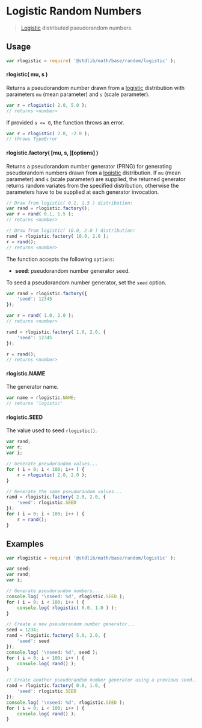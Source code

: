 Logistic Random Numbers
===

> [Logistic][logistic] distributed pseudorandom numbers.


<!-- <usage> -->

## Usage

``` javascript
var rlogistic = require( '@stdlib/math/base/random/logistic' );
```

#### rlogistic( mu, s )

Returns a pseudorandom number drawn from a [logistic][logistic] distribution with parameters `mu` (mean parameter) and `s` (scale parameter).

``` javascript
var r = rlogistic( 2.0, 5.0 );
// returns <number>
```

If provided `s <= 0`, the function throws an error.

``` javascript
var r = rlogistic( 2.0, -2.0 );
// throws TypeError
```

#### rlogistic.factory( \[mu, s, \]\[options\] )

Returns a pseudorandom number generator (PRNG) for generating pseudorandom numbers drawn from a [logistic][logistic] distribution. If `mu` (mean parameter) and `s` (scale parameter) are supplied, the returned generator returns random variates from the specified distribution, otherwise the parameters have to be supplied at each generator invocation.

``` javascript
// Draw from logistic( 0.1, 1.5 ) distribution:
var rand = rlogistic.factory();
var r = rand( 0.1, 1.5 );
// returns <number>

// Draw from logistic( 10.0, 2.0 ) distribution:
rand = rlogistic.factory( 10.0, 2.0 );
r = rand();
// returns <number>
```

The function accepts the following `options`:

* __seed__: pseudorandom number generator seed.

To seed a pseudorandom number generator, set the `seed` option.

``` javascript
var rand = rlogistic.factory({
    'seed': 12345
});

var r = rand( 1.0, 2.0 );
// returns <number>

rand = rlogistic.factory( 1.0, 2.0, {
    'seed': 12345
});

r = rand();
// returns <number>
```

#### rlogistic.NAME

The generator name.

``` javascript
var name = rlogistic.NAME;
// returns 'logistic'
```

#### rlogistic.SEED

The value used to seed `rlogistic()`.

``` javascript
var rand;
var r;
var i;

// Generate pseudorandom values...
for ( i = 0; i < 100; i++ ) {
    r = rlogistic( 2.0, 2.0 );
}

// Generate the same pseudorandom values...
rand = rlogistic.factory( 2.0, 2.0, {
    'seed': rlogistic.SEED
});
for ( i = 0; i < 100; i++ ) {
    r = rand();
}
```

<!-- </usage> -->

<!-- <examples> -->

## Examples

``` javascript
var rlogistic = require( '@stdlib/math/base/random/logistic' );

var seed;
var rand;
var i;

// Generate pseudorandom numbers...
console.log( '\nseed: %d', rlogistic.SEED );
for ( i = 0; i < 100; i++ ) {
    console.log( rlogistic( 0.0, 1.0 ) );
}

// Create a new pseudorandom number generator...
seed = 1234;
rand = rlogistic.factory( 5.0, 2.0, {
    'seed': seed
});
console.log( '\nseed: %d', seed );
for ( i = 0; i < 100; i++ ) {
    console.log( rand() );
}

// Create another pseudorandom number generator using a previous seed...
rand = rlogistic.factory( 0.0, 1.0, {
    'seed': rlogistic.SEED
});
console.log( '\nseed: %d', rlogistic.SEED );
for ( i = 0; i < 100; i++ ) {
    console.log( rand() );
}
```

<!-- </examples> -->


<!-- <links> -->

[logistic]: https://en.wikipedia.org/wiki/Logistic_distribution

<!-- </links> -->
